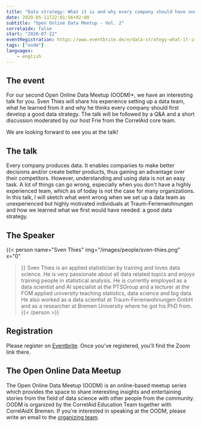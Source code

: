 ```yaml
---
title: "Data strategy: What it is and why every company should have one"
date: 2020-05-11T22:01:56+02:00
subtitle: "Open Online Data Meetup - Vol. 2"
correlaidx: false
start: "2020-07-22"
eventRegistration: https://www.eventbrite.de/e/data-strategy-what-it-is-and-why-every-company-should-have-one-oodm-2-registration-113334807460?ref=estw
tags: ["oodm"]
languages: 
    - english
---
```


## The event

For our second Open Online Data Meetup (OODM)*, we have an interesting talk for you. Sven Thies will share his experience setting up a data team, what he learned from it and why he thinks every company should first develop a good data strategy. The talk will be followed by a Q&A and a short discussion moderated by our host Frie from the CorrelAid core team.

We are looking forward to see you at the talk!

## The talk

Every company produces data. It enables companies to make better decisions and/or create better products, thus gaining an advantage over their competitors. However, understanding and using data is not an easy task. A lot of things can go wrong, especially when you don't have a highly experienced team, which as of today is not the case for many organizations. In this talk, I will sketch what went wrong when we set up a data team as unexperienced but highly motivated individuals at Traum-Ferienwohnungen and how we learned what we first would have needed: a good data strategy.

## The Speaker

{{< person 
    name="Sven Thies"
    img="/images/people/sven-thies.png"
    x="0"
>}}
   Sven Thies is an applied statistician by training and loves data science. He is very passionate about all data related topics and enjoys training people in statistical analysis. He is currently employed as a data scientist and AI specialist at the PTSGroup and a lecturer at the FOM applied university teaching statistics, data science and big data. He also worked as a data scientist at Traum-Ferienwohnungen GmbH and as a researcher at Bremen University where he got his PhD from. 
{{< /person >}}

## Registration 
Please register on [Eventbrite](https://www.eventbrite.de/e/data-strategy-what-it-is-and-why-every-company-should-have-one-oodm-2-registration-113334807460?ref=estw). Once you've registered, you'll find the Zoom link there.

## The Open Online Data Meetup
The Open Online Data Meetup (OODM) is an online-based meetup series which provides the space to share interesting insights and entertaining stories from the field of data science with other people from the community. OODM is organized by the CorrelAid Education Team together with CorrelAidX Bremen. If you're interested in speaking at the OODM, please write an email to the [organizing team](mailto:events@correlaid.org).



